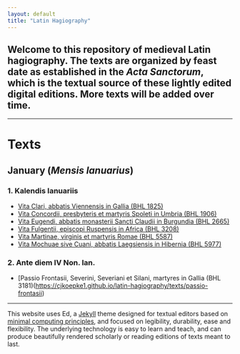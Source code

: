 ```yaml
---
layout: default
title: "Latin Hagiography"
---
```


## Welcome to this repository of medieval Latin hagiography. The texts are organized by feast date as established in the *Acta Sanctorum*, which is the textual source of these lightly edited digital editions. More texts will be added over time.

---

# Texts

## January (*Mensis Ianuarius*)

### 1. Kalendis Ianuariis

- [Vita Clari, abbatis Viennensis in Gallia (BHL 1825)](https://cjkoepke1.github.io/latin-hagiography/texts/vita-clari/)
- [Vita Concordii, presbyteris et martyris Spoleti in Umbria (BHL 1906)](https://cjkoepke1.github.io/latin-hagiography/texts/vita-concordii/)
- [Vita Eugendi, abbatis monasterii Sancti Claudii in Burgundia (BHL 2665)](https://cjkoepke1.github.io/latin-hagiography/texts/vita-eugendi/)
- [Vita Fulgentii, episcopi Ruspensis in Africa (BHL 3208)](https://cjkoepke1.github.io/latin-hagiography/texts/vita-fulgentii/)
- [Vita Martinae, virginis et martyris Romae (BHL 5587)](https://cjkoepke1.github.io/latin-hagiography/texts/vita-martinae/)
- [Vita Mochuae sive Cuani, abbatis Laegsiensis in Hibernia (BHL 5977)](https://cjkoepke1.github.io/latin-hagiography/texts/vita-mochuae/)

### 2. Ante diem IV Non. Ian.

- [Passio Frontasii, Severini, Severiani et Silani, martyres in Gallia (BHL 3181)(https://cjkoepke1.github.io/latin-hagiography/texts/passio-frontasii)

---

This website uses Ed, a [Jekyll](https://jekyllrb.com/) theme designed for textual editors based on [minimal computing principles](http://go-dh.github.io/mincomp/), and focused on legibility, durability, ease and flexibility. The underlying technology is easy to learn and teach, and can produce beautifully rendered scholarly or reading editions of texts meant to last.
